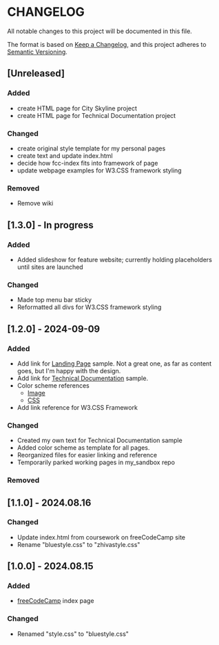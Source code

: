 # CHANGELOG

All notable changes to this project will be documented in this file.

The format is based on [Keep a Changelog](https://keepachangelog.com/en/1.1.0/), and this project adheres to [Semantic Versioning](https://semver.org/spec/v2.0.0.html).

## [Unreleased]

### Added

- create HTML page for City Skyline project
- create HTML page for Technical Documentation project

### Changed

- create original style template for my personal pages
- create text and update index.html
- decide how fcc-index fits into framework of page
- update webpage examples for W3.CSS framework styling

### Removed

- Remove wiki

## [1.3.0] - In progress

### Added

- Added slideshow for feature website; currently holding placeholders until sites are launched

### Changed

- Made top menu bar sticky
- Reformatted all divs for W3.CSS framework styling

## [1.2.0] - 2024-09-09

### Added

- Add link for [Landing Page](https://mandi628.github.io/pages/fcc-landing-page.html) sample. Not a great one, as far as content goes, but I'm happy with the design.
- Add link for [Technical Documentation](https://mandi628.github.io/pages/technical-documentation.html) sample.
- Color scheme references
    - [Image](https://mandi628.github.io/zhiva-palette-01.png)
    - [CSS](https://mandi628.github.io/zhiva-palette-01.scss)
- Add link reference for W3.CSS Framework

### Changed

- Created my own text for Technical Documentation sample
- Added color scheme as template for all pages.
- Reorganized files for easier linking and reference
- Temporarily parked working pages in my_sandbox repo

### Removed

## [1.1.0] - 2024.08.16

### Changed

- Update index.html from coursework on freeCodeCamp site
- Rename "bluestyle.css" to "zhivastyle.css"

## [1.0.0] - 2024.08.15

### Added

- [freeCodeCamp](freecodecamp/fcc-index.html) index page

### Changed

- Renamed "style.css" to "bluestyle.css"
